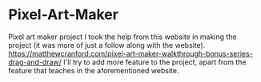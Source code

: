 # Pixel-Art-Maker
Pixel art maker project
I took the help from this website in making the project (it was more of just a follow along with the website). https://matthewcranford.com/pixel-art-maker-walkthrough-bonus-series-drag-and-draw/
I'll try to add more feature to the project, apart from the feature that teaches in the aforementioned website.
